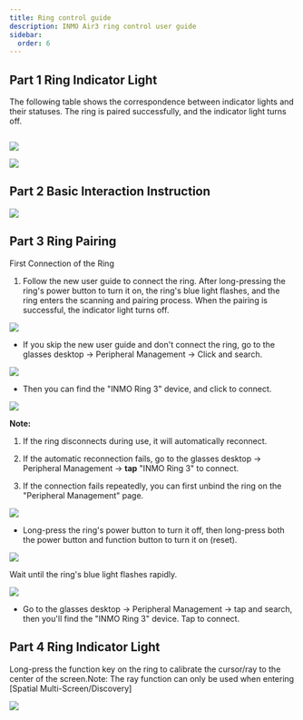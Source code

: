 ```yaml
---
title: Ring control guide
description: INMO Air3 ring control user guide
sidebar:
  order: 6
---
```


## Part 1 Ring Indicator Light

The follow~~i~~ng table shows the correspondence between indicator lights and their statuses.
The ring is paired successfully, and the indicator light turns off.

![]()

![](public/images/air3/ring-1.png)

![](public/images/air3/ring-2.png)

## Part 2 Basic Interaction Instruction

![](public/images/air3/ring-3.png)

## Part 3 Ring Pairing

First Connection of the Ring

1. Follow the new user guide to connect the ring. After long-pressing the ring's power button to turn it on, the ring's blue light flashes, and the ring enters the scanning and pairing process. When the pairing is successful, the indicator light turns off.

![](public/images/air3/ring-4.png)



* If you skip the new user guide and don't connect the ring, go to the glasses desktop -> Peripheral Management -> Click and search.

![](public/images/air3/ring-5.png)

* Then you can find the "INMO Ring 3" device, and click to connect.

![](public/images/air3/ring-6.png)

**Note:**

1. If the ring disconnects during use, it will automatically reconnect.

2. If the automatic reconnection fails, go to the glasses desktop -> Peripheral Management -> **tap** "INMO Ring 3" to connect.

3. If the connection fails repeatedly, you can first unbind the ring on the "Peripheral Management" page.

![](public/images/air3/ring-7.png)

* Long-press the ring's power button to turn it off, then long-press both the power button and function button to turn it on (reset).

![](public/images/air3/ring-8.png)

Wait until the ring's blue light flashes rapidly.

![](public/images/air3/ring-9.jpg)

* Go to the glasses desktop -> Peripheral Management -> tap and search, then you'll find the "INMO Ring 3" device. Tap to connect.


## Part 4  Ring Indicator Light

Long-press the function key on the ring to calibrate the cursor/ray to the center of the screen.Note: The ray function can only be used when entering \[Spatial Multi-Screen/Discovery]

![](public/images/air3/ring-10.png)

























































